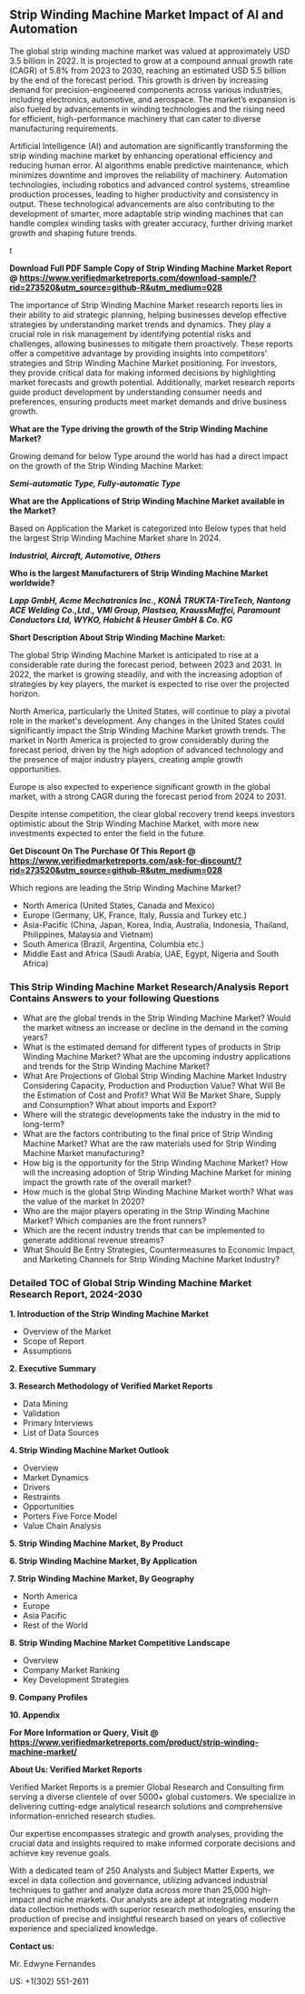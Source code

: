 <h2>Strip Winding Machine Market Impact of AI and Automation</h2><p>The global strip winding machine market was valued at approximately USD 3.5 billion in 2022. It is projected to grow at a compound annual growth rate (CAGR) of 5.8% from 2023 to 2030, reaching an estimated USD 5.5 billion by the end of the forecast period. This growth is driven by increasing demand for precision-engineered components across various industries, including electronics, automotive, and aerospace. The market’s expansion is also fueled by advancements in winding technologies and the rising need for efficient, high-performance machinery that can cater to diverse manufacturing requirements.</p><p>Artificial Intelligence (AI) and automation are significantly transforming the strip winding machine market by enhancing operational efficiency and reducing human error. AI algorithms enable predictive maintenance, which minimizes downtime and improves the reliability of machinery. Automation technologies, including robotics and advanced control systems, streamline production processes, leading to higher productivity and consistency in output. These technological advancements are also contributing to the development of smarter, more adaptable strip winding machines that can handle complex winding tasks with greater accuracy, further driving market growth and shaping future trends.</p>t</p><p id="" class=""><strong>Download Full PDF Sample Copy of Strip Winding Machine Market Report @ <a href="https://www.verifiedmarketreports.com/download-sample/?rid=273520&utm_source=github-R&utm_medium=028" target="_blank">https://www.verifiedmarketreports.com/download-sample/?rid=273520&utm_source=github-R&utm_medium=028</a></strong></p><p>The importance of&nbsp;Strip Winding Machine Market research reports lies in their ability to aid strategic planning, helping businesses develop effective strategies by understanding market trends and dynamics. They play a crucial role in risk management by identifying potential risks and challenges, allowing businesses to mitigate them proactively. These reports offer a competitive advantage by providing insights into competitors' strategies and Strip Winding Machine Market positioning. For investors, they provide critical data for making informed decisions by highlighting market forecasts and growth potential. Additionally, market research reports guide product development by understanding consumer needs and preferences, ensuring products meet market demands and drive business growth.</p><p><strong>What are the&nbsp;Type driving the growth of the Strip Winding Machine Market?</strong></p><p id="" class="">Growing demand for below Type around the world has had a direct impact on the growth of the Strip Winding Machine Market:</p><em><strong>Semi-automatic Type, Fully-automatic Type</strong></em></p><strong>What are the&nbsp;Applications&nbsp;of Strip Winding Machine Market available in the Market?</strong></p><p id="" class="">Based on Application the Market is categorized into Below types that held the largest Strip Winding Machine Market share In 2024.</p><em><strong>Industrial, Aircraft, Automotive, Others</strong></em></p><strong>Who is the largest Manufacturers of Strip Winding Machine Market worldwide?</strong></p><p><em><strong>Lapp GmbH, Acme Mechatronics Inc., KONÅ TRUKTA-TireTech, Nantong ACE Welding Co.,Ltd., VMI Group, Plastsea, KraussMaffei, Paramount Conductors Ltd, WYKO, Habicht & Heuser GmbH & Co. KG</strong></em></p><p id="" class=""><strong>Short Description About Strip Winding Machine Market:</strong></p><p>The global Strip Winding Machine Market is anticipated to rise at a considerable rate during the forecast period, between 2023 and 2031. In 2022, the market is growing steadily, and with the increasing adoption of strategies by key players, the market is expected to rise over the projected horizon.</p><p>North America, particularly the United States, will continue to play a pivotal role in the market's development. Any changes in the United States could significantly impact the Strip Winding Machine Market growth trends. The market in North America is projected to grow considerably during the forecast period, driven by the high adoption of advanced technology and the presence of major industry players, creating ample growth opportunities.</p><p>Europe is also expected to experience significant growth in the global market, with a strong CAGR during the forecast period from 2024 to 2031.</p><p>Despite intense competition, the clear global recovery trend keeps investors optimistic about the Strip Winding Machine Market, with more new investments expected to enter the field in the future.</p><p id="" class=""><strong>Get Discount On The Purchase Of This Report @ <a href="https://www.verifiedmarketreports.com/ask-for-discount/?rid=273520&utm_source=github-R&utm_medium=028" target="_blank">https://www.verifiedmarketreports.com/ask-for-discount/?rid=273520&utm_source=github-R&utm_medium=028</a></strong></p>Which regions are leading the Strip Winding Machine Market?</p><ul><li>North America (United States, Canada and Mexico)</li><li>Europe (Germany, UK, France, Italy, Russia and Turkey etc.)</li><li>Asia-Pacific (China, Japan, Korea, India, Australia, Indonesia, Thailand, Philippines, Malaysia and Vietnam)</li><li>South America (Brazil, Argentina, Columbia etc.)</li><li>Middle East and Africa (Saudi Arabia, UAE, Egypt, Nigeria and South Africa)</li></ul><h3 id="" class="">This Strip Winding Machine Market Research/Analysis Report Contains Answers to your following Questions</h3><ul><li>What are the global trends in the Strip Winding Machine Market? Would the market witness an increase or decline in the demand in the coming years?</li><li>What is the estimated demand for different types of products in Strip Winding Machine Market? What are the upcoming industry applications and trends for the Strip Winding Machine Market?</li><li>What Are Projections of Global Strip Winding Machine Market Industry Considering Capacity, Production and Production Value? What Will Be the Estimation of Cost and Profit? What Will Be Market Share, Supply and Consumption? What about imports and Export?</li><li>Where will the strategic developments take the industry in the mid to long-term?</li><li>What are the factors contributing to the final price of Strip Winding Machine Market? What are the raw materials used for Strip Winding Machine Market manufacturing?</li><li>How big is the opportunity for the Strip Winding Machine Market? How will the increasing adoption of Strip Winding Machine Market for mining impact the growth rate of the overall market?</li><li>How much is the global Strip Winding Machine Market worth? What was the value of the market In 2020?</li><li>Who are the major players operating in the Strip Winding Machine Market? Which companies are the front runners?</li><li>Which are the recent industry trends that can be implemented to generate additional revenue streams?</li><li>What Should Be Entry Strategies, Countermeasures to Economic Impact, and Marketing Channels for Strip Winding Machine Market Industry?</li></ul><h3 id="" class="">Detailed TOC of Global Strip Winding Machine Market Research Report, 2024-2030</h3><p id="" class=""><strong>1. Introduction of the Strip Winding Machine Market</strong></p><ul><li>Overview of the Market</li><li>Scope of Report</li><li>Assumptions</li></ul><p id="" class=""><strong>2. Executive Summary</strong></p><p id="" class=""><strong>3. Research Methodology of Verified Market Reports</strong></p><ul><li>Data Mining</li><li>Validation</li><li>Primary Interviews</li><li>List of Data Sources</li></ul><p id="" class=""><strong>4. Strip Winding Machine Market Outlook</strong></p><ul><li>Overview</li><li>Market Dynamics</li><li>Drivers</li><li>Restraints</li><li>Opportunities</li><li>Porters Five Force Model</li><li>Value Chain Analysis</li></ul><p id="" class=""><strong>5. Strip Winding Machine Market, By Product</strong></p><p id="" class=""><strong>6. Strip Winding Machine Market, By Application</strong></p><p id="" class=""><strong>7. Strip Winding Machine Market, By Geography</strong></p><ul><li>North America</li><li>Europe</li><li>Asia Pacific</li><li>Rest of the World</li></ul><p id="" class=""><strong>8. Strip Winding Machine Market Competitive Landscape</strong></p><ul><li>Overview</li><li>Company Market Ranking</li><li>Key Development Strategies</li></ul><p id="" class=""><strong>9. Company Profiles</strong></p><p id="" class=""><strong>10. Appendix</strong></p><p id="" class=""><strong>For More Information or Query, Visit @ <a href="https://www.verifiedmarketreports.com/product/strip-winding-machine-market/" target="_blank">https://www.verifiedmarketreports.com/product/strip-winding-machine-market/</a></strong></p><p id="" class=""><strong>About Us: Verified Market Reports</strong></p><p id="" class="">Verified Market Reports is a premier Global Research and Consulting firm serving a diverse clientele of over 5000+ global customers. We specialize in delivering cutting-edge analytical research solutions and comprehensive information-enriched research studies.</p><p id="" class="">Our expertise encompasses strategic and growth analyses, providing the crucial data and insights required to make informed corporate decisions and achieve key revenue goals.</p><p id="" class="">With a dedicated team of 250 Analysts and Subject Matter Experts, we excel in data collection and governance, utilizing advanced industrial techniques to gather and analyze data across more than 25,000 high-impact and niche markets. Our analysts are adept at integrating modern data collection methods with superior research methodologies, ensuring the production of precise and insightful research based on years of collective experience and specialized knowledge.</p><p id="" class=""><strong>Contact us:</strong></p><p id="" class="">Mr. Edwyne Fernandes</p><p id="" class="">US: +1(302) 551-2611</p>